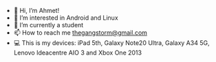 - 👋 Hi, I’m Ahmet!
- 👀 I’m interested in Android and Linux
- 🌱 I’m currently a student
- 📫 How to reach me thegangstorm@gmail.com
- 💻 This is my devices: iPad 5th, Galaxy Note20 Ultra, Galaxy A34 5G, Lenovo Ideacentre AIO 3 and Xbox One 2013
